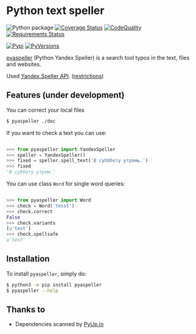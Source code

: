 # Python text speller

![Python package](https://github.com/oriontvv/pyaspeller/workflows/Python%20package/badge.svg)       [![Coverage Status](https://img.shields.io/coveralls/oriontvv/pyaspeller.svg)](https://coveralls.io/r/oriontvv/pyaspeller)         [![CodeQuality](https://codeclimate.com/github/oriontvv/pyaspeller/badges/gpa.svg)](https://codeclimate.com/github/oriontvv/pyaspeller)          [![Requirements Status](https://requires.io/github/oriontvv/pyaspeller/requirements.svg?branch=master)](https://requires.io/github/oriontvv/pyaspeller/requirements/?branch=master)


[![Pypi](http://img.shields.io/pypi/v/pyaspeller.svg?style=flat)](http://badge.fury.io/py/pyaspeller)     [![PyVersions](https://img.shields.io/pypi/pyversions/pyaspeller.svg)](https://img.shields.io/pypi/pyversions/pyaspeller.svg)


[pyaspeller](https://github.com/oriontvv/pyaspeller) (Python Yandex Speller) is a search tool typos in the text, files and websites.

Used [Yandex.Speller API](https://tech.yandex.ru/speller/doc/dg/concepts/About-docpage/). ([restrictions](<https://yandex.ru/legal/speller_api/>))


## Features (under development)

You can correct your local files

``` bash 
$ pyaspeller ./doc
```

If you want to check a text you can use:

```python

>>> from pyaspeller import YandexSpeller
>>> speller = YandexSpeller()
>>> fixed = speller.spell_text('В суббботу утромь.')
>>> fixed
'В субботу утром.'
```

You can use class `Word` for single word queries:
```python

>>> from pyaspeller import Word
>>> check = Word('tesst')
>>> check.correct
False
>>> check.variants
[u'test']
>>> check.spellsafe
u'test'
```


## Installation


To install `pyaspeller`, simply do:

``` bash
$ python3 -m pip install pyaspeller
$ pyaspeller --help
```

## Thanks to
* Dependencies scanned by [PyUp.io](https://pyup.io/)
